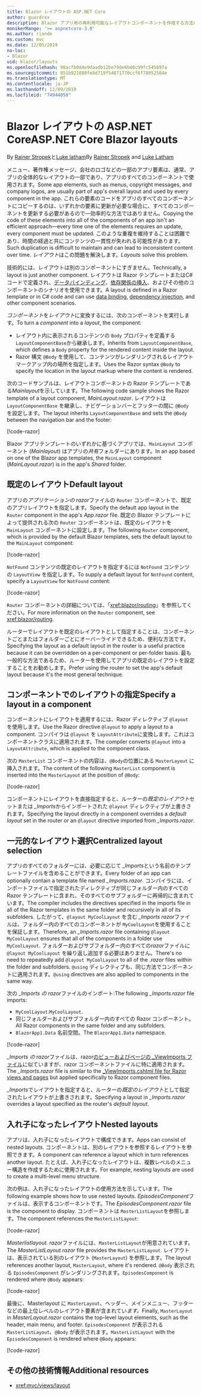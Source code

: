 ```yaml
---
title: Blazor レイアウトの ASP.NET Core
author: guardrex
description: Blazor アプリ用の再利用可能なレイアウトコンポーネントを作成する方法について説明します。
monikerRange: '>= aspnetcore-3.0'
ms.author: riande
ms.custom: mvc
ms.date: 12/05/2019
no-loc:
- Blazor
uid: blazor/layouts
ms.openlocfilehash: 90acfb0d4e9daadb12be79de6bd0c99fc545697a
ms.sourcegitcommit: 851b921080fe8d719f54871770ccf6f78052584e
ms.translationtype: MT
ms.contentlocale: ja-JP
ms.lasthandoff: 12/09/2019
ms.locfileid: "74944058"
---
```

# <a name="aspnet-core-opno-locblazor-layouts"></a><span data-ttu-id="5b3d6-103">Blazor レイアウトの ASP.NET Core</span><span class="sxs-lookup"><span data-stu-id="5b3d6-103">ASP.NET Core Blazor layouts</span></span>

<span data-ttu-id="5b3d6-104">By [Rainer Stropek](https://www.timecockpit.com)と[Luke latham](https://github.com/guardrex)</span><span class="sxs-lookup"><span data-stu-id="5b3d6-104">By [Rainer Stropek](https://www.timecockpit.com) and [Luke Latham](https://github.com/guardrex)</span></span>

<span data-ttu-id="5b3d6-105">メニュー、著作権メッセージ、会社のロゴなどの一部のアプリ要素は、通常、アプリの全体的なレイアウトの一部であり、アプリのすべてのコンポーネントで使用されます。</span><span class="sxs-lookup"><span data-stu-id="5b3d6-105">Some app elements, such as menus, copyright messages, and company logos, are usually part of app's overall layout and used by every component in the app.</span></span> <span data-ttu-id="5b3d6-106">これらの要素のコードをアプリのすべてのコンポーネントにコピーするのは、いずれかの要素に更新が必要な場合に、すべてのコンポーネントを更新する必要があるので&mdash;効率的な方法ではありません。</span><span class="sxs-lookup"><span data-stu-id="5b3d6-106">Copying the code of these elements into all of the components of an app isn't an efficient approach&mdash;every time one of the elements requires an update, every component must be updated.</span></span> <span data-ttu-id="5b3d6-107">このような重複を維持することは困難であり、時間の経過と共にコンテンツの一貫性が失われる可能性があります。</span><span class="sxs-lookup"><span data-stu-id="5b3d6-107">Such duplication is difficult to maintain and can lead to inconsistent content over time.</span></span> <span data-ttu-id="5b3d6-108">*レイアウト*はこの問題を解決します。</span><span class="sxs-lookup"><span data-stu-id="5b3d6-108">*Layouts* solve this problem.</span></span>

<span data-ttu-id="5b3d6-109">技術的には、レイアウトは別のコンポーネントにすぎません。</span><span class="sxs-lookup"><span data-stu-id="5b3d6-109">Technically, a layout is just another component.</span></span> <span data-ttu-id="5b3d6-110">レイアウトは Razor テンプレートまたはC#コードで定義され、[データバインディング](xref:blazor/components#data-binding)、[依存関係の挿入](xref:blazor/dependency-injection)、およびその他のコンポーネントのシナリオを使用できます。</span><span class="sxs-lookup"><span data-stu-id="5b3d6-110">A layout is defined in a Razor template or in C# code and can use [data binding](xref:blazor/components#data-binding), [dependency injection](xref:blazor/dependency-injection), and other component scenarios.</span></span>

<span data-ttu-id="5b3d6-111">*コンポーネント*を*レイアウト*に変換するには、次のコンポーネントを実行します。</span><span class="sxs-lookup"><span data-stu-id="5b3d6-111">To turn a *component* into a *layout*, the component:</span></span>

* <span data-ttu-id="5b3d6-112">レイアウト内に表示されるコンテンツの `Body` プロパティを定義する `LayoutComponentBase`から継承します。</span><span class="sxs-lookup"><span data-stu-id="5b3d6-112">Inherits from `LayoutComponentBase`, which defines a `Body` property for the rendered content inside the layout.</span></span>
* <span data-ttu-id="5b3d6-113">Razor 構文 `@Body` を使用して、コンテンツがレンダリングされるレイアウトマークアップ内の場所を指定します。</span><span class="sxs-lookup"><span data-stu-id="5b3d6-113">Uses the Razor syntax `@Body` to specify the location in the layout markup where the content is rendered.</span></span>

<span data-ttu-id="5b3d6-114">次のコードサンプルは、レイアウトコンポーネントの Razor テンプレートである*Mainlayout*を示しています。</span><span class="sxs-lookup"><span data-stu-id="5b3d6-114">The following code sample shows the Razor template of a layout component, *MainLayout.razor*.</span></span> <span data-ttu-id="5b3d6-115">レイアウトは `LayoutComponentBase` を継承し、ナビゲーションバーとフッターの間に `@Body` を設定します。</span><span class="sxs-lookup"><span data-stu-id="5b3d6-115">The layout inherits `LayoutComponentBase` and sets the `@Body` between the navigation bar and the footer:</span></span>

[!code-razor[](layouts/sample_snapshot/3.x/MainLayout.razor?highlight=1,13)]

<span data-ttu-id="5b3d6-116">Blazor アプリテンプレートのいずれかに基づくアプリでは、`MainLayout` コンポーネント (*Mainlayout*) はアプリの*共有*フォルダーにあります。</span><span class="sxs-lookup"><span data-stu-id="5b3d6-116">In an app based on one of the Blazor app templates, the `MainLayout` component (*MainLayout.razor*) is in the app's *Shared* folder.</span></span>

## <a name="default-layout"></a><span data-ttu-id="5b3d6-117">既定のレイアウト</span><span class="sxs-lookup"><span data-stu-id="5b3d6-117">Default layout</span></span>

<span data-ttu-id="5b3d6-118">アプリの*アプリケーションの razor*ファイルの `Router` コンポーネントで、既定のアプリレイアウトを指定します。</span><span class="sxs-lookup"><span data-stu-id="5b3d6-118">Specify the default app layout in the `Router` component in the app's *App.razor* file.</span></span> <span data-ttu-id="5b3d6-119">既定の Blazor テンプレートによって提供される次の `Router` コンポーネントは、既定のレイアウトを `MainLayout` コンポーネントに設定します。</span><span class="sxs-lookup"><span data-stu-id="5b3d6-119">The following `Router` component, which is provided by the default Blazor templates, sets the default layout to the `MainLayout` component:</span></span>

[!code-razor[](layouts/sample_snapshot/3.x/App1.razor?highlight=3)]

<span data-ttu-id="5b3d6-120">`NotFound` コンテンツの既定のレイアウトを指定するには `NotFound` コンテンツの `LayoutView` を指定します。</span><span class="sxs-lookup"><span data-stu-id="5b3d6-120">To supply a default layout for `NotFound` content, specify a `LayoutView` for `NotFound` content:</span></span>

[!code-razor[](layouts/sample_snapshot/3.x/App2.razor?highlight=6-9)]

<span data-ttu-id="5b3d6-121">`Router` コンポーネントの詳細については、「<xref:blazor/routing>」を参照してください。</span><span class="sxs-lookup"><span data-stu-id="5b3d6-121">For more information on the `Router` component, see <xref:blazor/routing>.</span></span>

<span data-ttu-id="5b3d6-122">ルーターでレイアウトを既定のレイアウトとして指定することは、コンポーネントごとまたはフォルダーごとにオーバーライドできるため、便利な方法です。</span><span class="sxs-lookup"><span data-stu-id="5b3d6-122">Specifying the layout as a default layout in the router is a useful practice because it can be overridden on a per-component or per-folder basis.</span></span> <span data-ttu-id="5b3d6-123">最も一般的な方法であるため、ルーターを使用してアプリの既定のレイアウトを設定することをお勧めします。</span><span class="sxs-lookup"><span data-stu-id="5b3d6-123">Prefer using the router to set the app's default layout because it's the most general technique.</span></span>

## <a name="specify-a-layout-in-a-component"></a><span data-ttu-id="5b3d6-124">コンポーネントでのレイアウトの指定</span><span class="sxs-lookup"><span data-stu-id="5b3d6-124">Specify a layout in a component</span></span>

<span data-ttu-id="5b3d6-125">コンポーネントにレイアウトを適用するには、Razor ディレクティブ `@layout` を使用します。</span><span class="sxs-lookup"><span data-stu-id="5b3d6-125">Use the Razor directive `@layout` to apply a layout to a component.</span></span> <span data-ttu-id="5b3d6-126">コンパイラは `@layout` を `LayoutAttribute`に変換します。これはコンポーネントクラスに適用されます。</span><span class="sxs-lookup"><span data-stu-id="5b3d6-126">The compiler converts `@layout` into a `LayoutAttribute`, which is applied to the component class.</span></span>

<span data-ttu-id="5b3d6-127">次の `MasterList` コンポーネントの内容は、`@Body`の位置にある `MasterLayout` に挿入されます。</span><span class="sxs-lookup"><span data-stu-id="5b3d6-127">The content of the following `MasterList` component is inserted into the `MasterLayout` at the position of `@Body`:</span></span>

[!code-razor[](layouts/sample_snapshot/3.x/MasterList.razor?highlight=1)]

<span data-ttu-id="5b3d6-128">コンポーネントにレイアウトを直接指定すると、ルーターの*既定のレイアウト*セットまたは *_Imports*からインポートされた `@layout` ディレクティブが上書きされます。</span><span class="sxs-lookup"><span data-stu-id="5b3d6-128">Specifying the layout directly in a component overrides a *default layout* set in the router or an `@layout` directive imported from *_Imports.razor*.</span></span>

## <a name="centralized-layout-selection"></a><span data-ttu-id="5b3d6-129">一元的なレイアウト選択</span><span class="sxs-lookup"><span data-stu-id="5b3d6-129">Centralized layout selection</span></span>

<span data-ttu-id="5b3d6-130">アプリのすべてのフォルダーには、必要に応じて *_Imports*という名前のテンプレートファイルを含めることができます。</span><span class="sxs-lookup"><span data-stu-id="5b3d6-130">Every folder of an app can optionally contain a template file named *_Imports.razor*.</span></span> <span data-ttu-id="5b3d6-131">コンパイラには、インポートファイルで指定されたディレクティブが同じフォルダー内のすべての Razor テンプレートに含まれ、そのすべてのサブフォルダーに再帰的に含まれています。</span><span class="sxs-lookup"><span data-stu-id="5b3d6-131">The compiler includes the directives specified in the imports file in all of the Razor templates in the same folder and recursively in all of its subfolders.</span></span> <span data-ttu-id="5b3d6-132">したがって、`@layout MyCoolLayout` を含む *_Imports razor*ファイルは、フォルダー内のすべてのコンポーネントが `MyCoolLayout`を使用することを保証します。</span><span class="sxs-lookup"><span data-stu-id="5b3d6-132">Therefore, an *_Imports.razor* file containing `@layout MyCoolLayout` ensures that all of the components in a folder use `MyCoolLayout`.</span></span> <span data-ttu-id="5b3d6-133">フォルダーおよびサブフォルダー内のすべての*razor*ファイルに `@layout MyCoolLayout` を繰り返し追加する必要はありません。</span><span class="sxs-lookup"><span data-stu-id="5b3d6-133">There's no need to repeatedly add `@layout MyCoolLayout` to all of the *.razor* files within the folder and subfolders.</span></span> <span data-ttu-id="5b3d6-134">`@using` ディレクティブも、同じ方法でコンポーネントに適用されます。</span><span class="sxs-lookup"><span data-stu-id="5b3d6-134">`@using` directives are also applied to components in the same way.</span></span>

<span data-ttu-id="5b3d6-135">次の *_Imports の razor*ファイルのインポート:</span><span class="sxs-lookup"><span data-stu-id="5b3d6-135">The following *_Imports.razor* file imports:</span></span>

* <span data-ttu-id="5b3d6-136">`MyCoolLayout`.</span><span class="sxs-lookup"><span data-stu-id="5b3d6-136">`MyCoolLayout`.</span></span>
* <span data-ttu-id="5b3d6-137">同じフォルダーおよびサブフォルダー内のすべての Razor コンポーネント。</span><span class="sxs-lookup"><span data-stu-id="5b3d6-137">All Razor components in the same folder and any subfolders.</span></span>
* <span data-ttu-id="5b3d6-138">`BlazorApp1.Data` 名前空間。</span><span class="sxs-lookup"><span data-stu-id="5b3d6-138">The `BlazorApp1.Data` namespace.</span></span>
 
[!code-razor[](layouts/sample_snapshot/3.x/_Imports.razor)]

<span data-ttu-id="5b3d6-139">*_Imports の razor*ファイルは、razor[のビューおよびページの _ViewImports ファイル](xref:mvc/views/layout#importing-shared-directives)に似ていますが、razor コンポーネントファイルに特に適用されます。</span><span class="sxs-lookup"><span data-stu-id="5b3d6-139">The *_Imports.razor* file is similar to the [_ViewImports.cshtml file for Razor views and pages](xref:mvc/views/layout#importing-shared-directives) but applied specifically to Razor component files.</span></span>

<span data-ttu-id="5b3d6-140">*_Imports*でレイアウトを指定すると、ルーターの*既定のレイアウト*として指定されたレイアウトが上書きされます。</span><span class="sxs-lookup"><span data-stu-id="5b3d6-140">Specifying a layout in *_Imports.razor* overrides a layout specified as the router's *default layout*.</span></span>

## <a name="nested-layouts"></a><span data-ttu-id="5b3d6-141">入れ子になったレイアウト</span><span class="sxs-lookup"><span data-stu-id="5b3d6-141">Nested layouts</span></span>

<span data-ttu-id="5b3d6-142">アプリは、入れ子になったレイアウトで構成できます。</span><span class="sxs-lookup"><span data-stu-id="5b3d6-142">Apps can consist of nested layouts.</span></span> <span data-ttu-id="5b3d6-143">コンポーネントは、別のレイアウトを参照するレイアウトを参照できます。</span><span class="sxs-lookup"><span data-stu-id="5b3d6-143">A component can reference a layout which in turn references another layout.</span></span> <span data-ttu-id="5b3d6-144">たとえば、入れ子になったレイアウトは、複数レベルのメニュー構造を作成するために使用されます。</span><span class="sxs-lookup"><span data-stu-id="5b3d6-144">For example, nesting layouts are used to create a multi-level menu structure.</span></span>

<span data-ttu-id="5b3d6-145">次の例は、入れ子になったレイアウトの使用方法を示しています。</span><span class="sxs-lookup"><span data-stu-id="5b3d6-145">The following example shows how to use nested layouts.</span></span> <span data-ttu-id="5b3d6-146">*EpisodesComponent*ファイルは、表示するコンポーネントです。</span><span class="sxs-lookup"><span data-stu-id="5b3d6-146">The *EpisodesComponent.razor* file is the component to display.</span></span> <span data-ttu-id="5b3d6-147">コンポーネントは `MasterListLayout`を参照します。</span><span class="sxs-lookup"><span data-stu-id="5b3d6-147">The component references the `MasterListLayout`:</span></span>

[!code-razor[](layouts/sample_snapshot/3.x/EpisodesComponent.razor?highlight=1)]

<span data-ttu-id="5b3d6-148">*Masterlistlayout. razor*ファイルには、`MasterListLayout`が用意されています。</span><span class="sxs-lookup"><span data-stu-id="5b3d6-148">The *MasterListLayout.razor* file provides the `MasterListLayout`.</span></span> <span data-ttu-id="5b3d6-149">レイアウトは、表示されている別のレイアウト (`MasterLayout`) を参照します。</span><span class="sxs-lookup"><span data-stu-id="5b3d6-149">The layout references another layout, `MasterLayout`, where it's rendered.</span></span> <span data-ttu-id="5b3d6-150">`@Body` 表示される `EpisodesComponent` がレンダリングされます。</span><span class="sxs-lookup"><span data-stu-id="5b3d6-150">`EpisodesComponent` is rendered where `@Body` appears:</span></span>

[!code-razor[](layouts/sample_snapshot/3.x/MasterListLayout.razor?highlight=1,9)]

<span data-ttu-id="5b3d6-151">最後に、Masterlayout に `MasterLayout`、ヘッダー、メインメニュー、フッターなどの最上位レベルのレイアウト要素が含まれてい*ます。*</span><span class="sxs-lookup"><span data-stu-id="5b3d6-151">Finally, `MasterLayout` in *MasterLayout.razor* contains the top-level layout elements, such as the header, main menu, and footer.</span></span> <span data-ttu-id="5b3d6-152">`EpisodesComponent` が表示される `MasterListLayout`、`@Body` が表示されます。</span><span class="sxs-lookup"><span data-stu-id="5b3d6-152">`MasterListLayout` with the `EpisodesComponent` is rendered where `@Body` appears:</span></span>

[!code-razor[](layouts/sample_snapshot/3.x/MasterLayout.razor?highlight=6)]

## <a name="additional-resources"></a><span data-ttu-id="5b3d6-153">その他の技術情報</span><span class="sxs-lookup"><span data-stu-id="5b3d6-153">Additional resources</span></span>

* <xref:mvc/views/layout>
